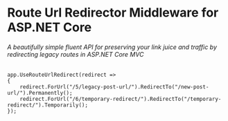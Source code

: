 # Route Url Redirector Middleware for ASP.NET Core
###### A beautifully simple fluent API for preserving your link juice and traffic by redirecting legacy routes in ASP.NET Core MVC

    app.UseRouteUrlRedirect(redirect =>
    {
        redirect.ForUrl("/5/legacy-post-url/").RedirectTo("/new-post-url/").Permanently();
        redirect.ForUrl("/6/temporary-redirect/").RedirectTo("/temporary-redirect/").Temporarily();
    });
